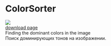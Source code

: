 ColorSorter
===========
<img src="http://s29.postimg.org/t1xdt4kx3/logo.png"><br>
<a href="https://github.com/betkapolymorphic/ColorSorter/releases/tag/1.0.0.0">download page<br></a>
Finding  the dominant colors in the image<br>
Поиск доминирующих тонов на изображении.
